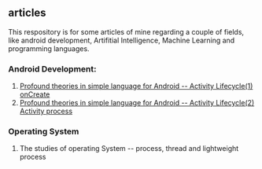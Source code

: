## articles
This respository is for some articles of mine regarding a couple of fields, like android development, Artifitial Intelligence, Machine Learning and programming languages.

### Android Development:
1. [Profound theories in simple language for Android -- Activity Lifecycle(1) onCreate](https://github.com/FabianTianyiNi/articles/issues/1)
2. [Profound theories in simple language for Android -- Activity Lifecycle(2) Activity process](https://github.com/FabianTianyiNi/articles/issues/2)
### Operating System
1. The studies of operating System -- process, thread and lightweight process
